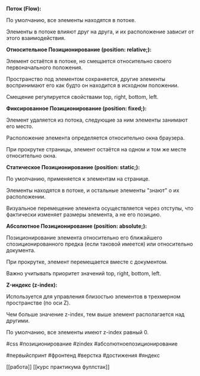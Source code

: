 **Поток (Flow):**

По умолчанию, все элементы находятся в потоке.

Элементы в потоке влияют друг на друга, и их расположение зависит от этого взаимодействия. 

  

  

**Относительное Позиционирование (position: relative;):**

Элемент остаётся в потоке, но смещается относительно своего первоначального положения.

Пространство под элементом сохраняется, другие элементы воспринимают его как будто он находится в исходном положении.

Смещение регулируется свойствами top, right, bottom, left.

  

  

**Фиксированное Позиционирование (position: fixed;):**

Элемент удаляется из потока, следующие за ним элементы занимают его место.

Расположение элемента определяется относительно окна браузера.

При прокрутке страницы, элемент остаётся на одном и том же месте относительно окна.

  

  

**Статическое Позиционирование (position: static;):**

По умолчанию, применяется к элементам на странице.

Элементы находятся в потоке, и остальные элементы "знают" о их расположении.

Визуальное перемещение элемента осуществляется через отступы, что фактически изменяет размеры элемента, а не его позицию.  
  

**Абсолютное Позиционирование (position: absolute;):**

Позиционирование элемента относительно его ближайшего спозиционированного предка (если таковой имеется) или относительно документа.

При прокрутке, элемент перемещается вместе с документом.

Важно учитывать приоритет значений top, right, bottom, left.

  

  

**Z-индекс (z-index):**

Используется для управления близостью элементов в трехмерном пространстве (по оси Z).

Чем больше значение z-index, тем выше элемент располагается над другими.

По умолчанию, все элементы имеют z-index равный 0.

#css #позиционирование #zindex 
#абсолютноепозиционирование 

#первыйспринт #фронтенд #верстка  #достижения #яндекс 

[[работа]]
[[курс практикума фуллстак]]